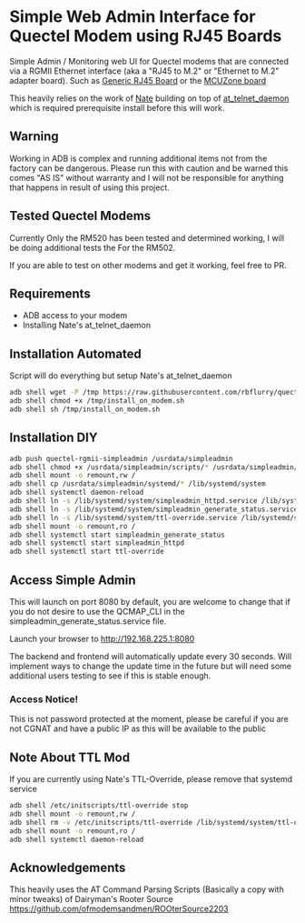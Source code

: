 # Simple Web Admin Interface for Quectel Modem using RJ45 Boards
Simple Admin / Monitoring web UI for Quectel modems that are connected via a RGMII Ethernet interface (aka a "RJ45 to M.2" or "Ethernet to M.2" adapter board). Such as <a href="https://www.aliexpress.us/item/3256804672394777.html">Generic RJ45 Board</a> or the <a href="https://www.aliexpress.us/item/3256805527880876.html">MCUZone board</a>

This heavily relies on the work of <a href="https://github.com/natecarlson/">Nate</a> building on top of <a href="https://github.com/natecarlson/quectel-rgmii-at-command-client/tree/main/at_telnet_daemon">at_telnet_daemon</a> which is required prerequisite install before this will work.

## Warning
Working in ADB is complex and running additional items not from the factory can be dangerous. Please run this with caution and be warned this comes "AS IS" without warranty and I will not be responsible for anything that happens in result of using this project.

## Tested Quectel Modems
Currently Only the RM520 has been tested and determined working, I will be doing additional tests the For the RM502.

If you are able to test on other modems and get it working, feel free to PR.

## Requirements
* ADB access to your modem
* Installing Nate's at_telnet_daemon

## Installation Automated
Script will do everything but setup Nate's at_telnet_daemon
```bash
adb shell wget -P /tmp https://raw.githubusercontent.com/rbflurry/quectel-rgmii-simpleadmin/main/install_on_modem.sh
adb shell chmod +x /tmp/install_on_modem.sh
adb shell sh /tmp/install_on_modem.sh
```

## Installation DIY
```bash
adb push quectel-rgmii-simpleadmin /usrdata/simpleadmin
adb shell chmod +x /usrdata/simpleadmin/scripts/* /usrdata/simpleadmin/www/cgi-bin/* /usrdata/simpleadmin/ttl/ttl-override
adb shell mount -o remount,rw /
adb shell cp /usrdata/simpleadmin/systemd/* /lib/systemd/system
adb shell systemctl daemon-reload
adb shell ln -s /lib/systemd/system/simpleadmin_httpd.service /lib/systemd/system/multi-user.target.wants/
adb shell ln -s /lib/systemd/system/simpleadmin_generate_status.service /lib/systemd/system/multi-user.target.wants/
adb shell ln -s /lib/systemd/system/ttl-override.service /lib/systemd/system/multi-user.target.wants/
adb shell mount -o remount,ro /
adb shell systemctl start simpleadmin_generate_status
adb shell systemctl start simpleadmin_httpd
adb shell systemctl start ttl-override
```

## Access Simple Admin
This will launch on port 8080 by default, you are welcome to change that if you do not desire to use the QCMAP_CLI in the simpleadmin_generate_status.service file.

Launch your browser to http://192.168.225.1:8080

The backend and frontend will automatically update every 30 seconds. Will implement ways to change the update time in the future but will need some additional users testing to see if this is stable enough.

### Access Notice!
This is not password protected at the moment, please be careful if you are not CGNAT and have a public IP as this will be available to the public

## Note About TTL Mod
If you are currently using Nate's TTL-Override, please remove that systemd service

```bash
adb shell /etc/initscripts/ttl-override stop
adb shell mount -o remount,rw /
adb shell rm -v /etc/initscripts/ttl-override /lib/systemd/system/ttl-override.service /lib/systemd/system/multi-user.target.wants/ttl-override.service
adb shell mount -o remount,ro /
adb shell systemctl daemon-reload
```

## Acknowledgements
This heavily uses the AT Command Parsing Scripts (Basically a copy with minor tweaks) of Dairyman's Rooter Source https://github.com/ofmodemsandmen/ROOterSource2203
